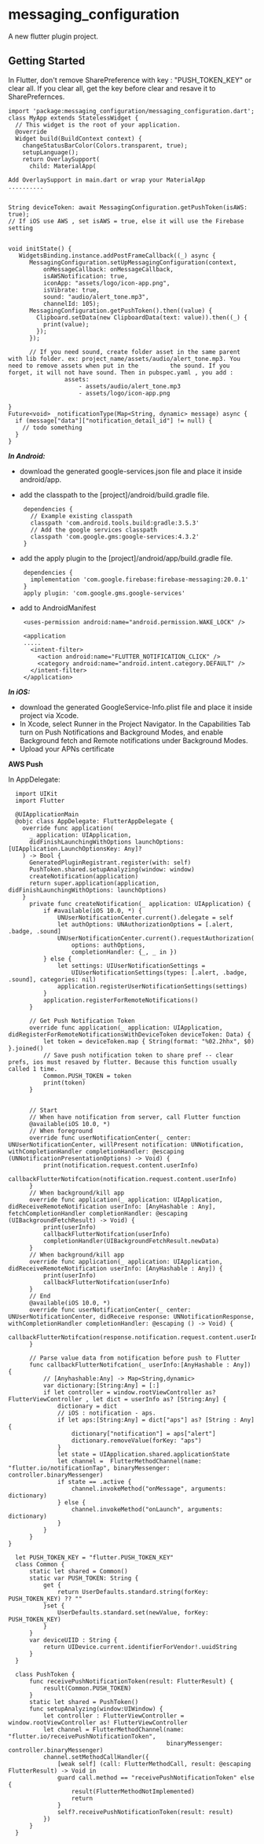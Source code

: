 # messaging_configuration

A new flutter plugin project.

## Getting Started

In Flutter, don't remove SharePreference with key : "PUSH_TOKEN_KEY" or clear all. If you clear all, get the key before clear and resave it to SharePrefernces.


    import 'package:messaging_configuration/messaging_configuration.dart';
    class MyApp extends StatelessWidget {
      // This widget is the root of your application.
      @override
      Widget build(BuildContext context) {
        changeStatusBarColor(Colors.transparent, true);
        setupLanguage();
        return OverlaySupport(
          child: MaterialApp(
          
    Add OverlaySupport in main.dart or wrap your MaterialApp 
    ..........
    
    
    String deviceToken: await MessagingConfiguration.getPushToken(isAWS: true);
    // If iOS use AWS , set isAWS = true, else it will use the Firebase setting
    
    
    void initState() {
       WidgetsBinding.instance.addPostFrameCallback((_) async {
          MessagingConfiguration.setUpMessagingConfiguration(context,
              onMessageCallback: onMessageCallback,
              isAWSNotification: true,
              iconApp: "assets/logo/icon-app.png",
              isVibrate: true,
              sound: "audio/alert_tone.mp3",
              channelId: 105);
          MessagingConfiguration.getPushToken().then((value) {
            Clipboard.setData(new ClipboardData(text: value)).then((_) {
              print(value);
            });
          });
          
          // If you need sound, create folder asset in the same parent with lib folder. ex: project_name/assets/audio/alert_tone.mp3. You need to remove assets when put in the         the sound. If you forget, it will not have sound. Then in pubspec.yaml , you add : 
                    assets:
                        - assets/audio/alert_tone.mp3
                        - assets/logo/icon-app.png

    }
    Future<void> _notificationType(Map<String, dynamic> message) async {
      if (message["data"]["notification_detail_id"] != null) {
        // todo something
      }
    }
    

***In Android:***

   - download the generated google-services.json file and place it inside android/app.
   - add the classpath to the [project]/android/build.gradle file.
    
          dependencies {
            // Example existing classpath
            classpath 'com.android.tools.build:gradle:3.5.3'
            // Add the google services classpath
            classpath 'com.google.gms:google-services:4.3.2'
          }
   - add the apply plugin to the [project]/android/app/build.gradle file.
   
          dependencies {
            implementation 'com.google.firebase:firebase-messaging:20.0.1'
          }
          apply plugin: 'com.google.gms.google-services'
          
   - add to AndroidManifest
          
          <uses-permission android:name="android.permission.WAKE_LOCK" />
       
          <application
          .....
            <intent-filter>
              <action android:name="FLUTTER_NOTIFICATION_CLICK" />
              <category android:name="android.intent.category.DEFAULT" />
            </intent-filter>
          </application>
          

***In iOS:***

  - download the generated GoogleService-Info.plist file and place it inside project via Xcode.
  - In Xcode, select Runner in the Project Navigator. In the Capabilities Tab turn on Push Notifications and Background Modes, and enable Background fetch and Remote notifications under Background Modes.
  - Upload your APNs certificate
  
 ******AWS Push******
 
 In AppDelegate: 
 
      import UIKit
      import Flutter

      @UIApplicationMain
      @objc class AppDelegate: FlutterAppDelegate {
        override func application(
          _ application: UIApplication,
          didFinishLaunchingWithOptions launchOptions: [UIApplication.LaunchOptionsKey: Any]?
        ) -> Bool {
          GeneratedPluginRegistrant.register(with: self)
          PushToken.shared.setupAnalyzing(window: window)
          createNotification(application)
          return super.application(application, didFinishLaunchingWithOptions: launchOptions)
        }
          private func createNotification(_ application: UIApplication) {
              if #available(iOS 10.0, *) {
                  UNUserNotificationCenter.current().delegate = self
                  let authOptions: UNAuthorizationOptions = [.alert, .badge, .sound]
                  UNUserNotificationCenter.current().requestAuthorization(
                      options: authOptions,
                      completionHandler: {_, _ in })
              } else {
                  let settings: UIUserNotificationSettings =
                      UIUserNotificationSettings(types: [.alert, .badge, .sound], categories: nil)
                  application.registerUserNotificationSettings(settings)
              }
              application.registerForRemoteNotifications()
          }

          // Get Push Notification Token
          override func application(_ application: UIApplication, didRegisterForRemoteNotificationsWithDeviceToken deviceToken: Data) {
              let token = deviceToken.map { String(format: "%02.2hhx", $0) }.joined()
              // Save push notification token to share pref -- clear prefs, ios must resaved by flutter. Because this function usually called 1 time.
              Common.PUSH_TOKEN = token
              print(token)
          }


          // Start
          // When have notification from server, call Flutter function
          @available(iOS 10.0, *)
          // When foreground
          override func userNotificationCenter(_ center: UNUserNotificationCenter, willPresent notification: UNNotification, withCompletionHandler completionHandler: @escaping (UNNotificationPresentationOptions) -> Void) {
              print(notification.request.content.userInfo)
              callbackFlutterNotifcation(notification.request.content.userInfo)
          }
          // When background/kill app
          override func application(_ application: UIApplication, didReceiveRemoteNotification userInfo: [AnyHashable : Any], fetchCompletionHandler completionHandler: @escaping (UIBackgroundFetchResult) -> Void) {
              print(userInfo)
              callbackFlutterNotifcation(userInfo)
              completionHandler(UIBackgroundFetchResult.newData)
          }
          // When background/kill app
          override func application(_ application: UIApplication, didReceiveRemoteNotification userInfo: [AnyHashable : Any]) {
              print(userInfo)
              callbackFlutterNotifcation(userInfo)
          }
          // End
          @available(iOS 10.0, *)
          override func userNotificationCenter(_ center: UNUserNotificationCenter, didReceive response: UNNotificationResponse, withCompletionHandler completionHandler: @escaping () -> Void) {
              callbackFlutterNotifcation(response.notification.request.content.userInfo)
          }

          // Parse value data from notification before push to Flutter
          func callbackFlutterNotifcation(_ userInfo:[AnyHashable : Any]) {
              // [Anyhashable:Any] -> Map<String,dynamic>
              var dictionary:[String:Any] = [:]
              if let controller = window.rootViewController as? FlutterViewController , let dict = userInfo as? [String:Any] {
                  dictionary = dict
                  // iOS : notification - aps.
                  if let aps:[String:Any] = dict["aps"] as? [String : Any] {
                      dictionary["notification"] = aps["alert"]
                      dictionary.removeValue(forKey: "aps")
                  }
                  let state = UIApplication.shared.applicationState
                  let channel =  FlutterMethodChannel(name: "flutter.io/notificationTap", binaryMessenger: controller.binaryMessenger)
                  if state == .active {
                      channel.invokeMethod("onMessage", arguments: dictionary)
                  } else {
                      channel.invokeMethod("onLaunch", arguments: dictionary)
                  }
              }
          }
    }
   
      let PUSH_TOKEN_KEY = "flutter.PUSH_TOKEN_KEY"
      class Common {
          static let shared = Common()
          static var PUSH_TOKEN: String {
              get {
                  return UserDefaults.standard.string(forKey: PUSH_TOKEN_KEY) ?? ""
              }set {
                  UserDefaults.standard.set(newValue, forKey: PUSH_TOKEN_KEY)
              }
          }
          var deviceUIID : String {
              return UIDevice.current.identifierForVendor!.uuidString
          }
      }

      class PushToken {
          func receivePushNotificationToken(result: FlutterResult) {
              result(Common.PUSH_TOKEN)
          }
          static let shared = PushToken()
          func setupAnalyzing(window:UIWindow) {
              let controller : FlutterViewController = window.rootViewController as! FlutterViewController
              let channel = FlutterMethodChannel(name: "flutter.io/receivePushNotificationToken",
                                                 binaryMessenger: controller.binaryMessenger)
              channel.setMethodCallHandler({
                  [weak self] (call: FlutterMethodCall, result: @escaping FlutterResult) -> Void in
                  guard call.method == "receivePushNotificationToken" else {
                      result(FlutterMethodNotImplemented)
                      return
                  }
                  self?.receivePushNotificationToken(result: result)
              })
          }
      }

    
